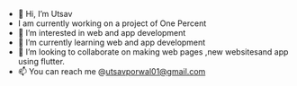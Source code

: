 - 👋 Hi, I’m Utsav
- I am currently working on a project of One Percent
- 👀 I’m interested in web and app development
- 🌱 I’m currently learning web and app development
- 💞️ I’m looking to collaborate on making web pages ,new websitesand app using flutter.
- 📫 You can reach me @utsavporwal01@gmail.com

<!---
up4154/up4154 is a ✨ special ✨ repository because its `README.md` (this file) appears on your GitHub profile.
You can click the Preview link to take a look at your changes.
--->
